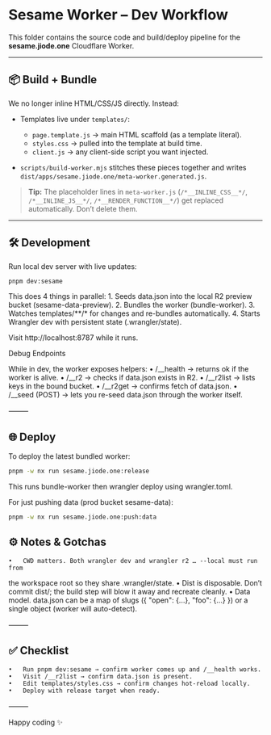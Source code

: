 # Sesame Worker – Dev Workflow

This folder contains the source code and build/deploy pipeline for the
**sesame.jiode.one** Cloudflare Worker.

---

## 📦 Build + Bundle

We no longer inline HTML/CSS/JS directly. Instead:

- Templates live under `templates/`:
  - `page.template.js` → main HTML scaffold (as a template literal).
  - `styles.css` → pulled into the template at build time.
  - `client.js` → any client-side script you want injected.

- `scripts/build-worker.mjs` stitches these pieces together and writes
  `dist/apps/sesame.jiode.one/meta-worker.generated.js`.

> **Tip:** The placeholder lines in `meta-worker.js` (`/*__INLINE_CSS__*/`,
`/*__INLINE_JS__*/`, `/*__RENDER_FUNCTION__*/`) get replaced automatically.
Don’t delete them.

---

## 🛠 Development

Run local dev server with live updates:

```bash
pnpm dev:sesame
```

This does 4 things in parallel:
	1.	Seeds data.json into the local R2 preview bucket (sesame-data-preview).
	2.	Bundles the worker (bundle-worker).
	3.	Watches templates/**/* for changes and re-bundles automatically.
	4.	Starts Wrangler dev with persistent state (.wrangler/state).

Visit http://localhost:8787 while it runs.

Debug Endpoints

While in dev, the worker exposes helpers:
	•	/__health → returns ok if the worker is alive.
	•	/__r2 → checks if data.json exists in R2.
	•	/__r2list → lists keys in the bound bucket.
	•	/__r2get → confirms fetch of data.json.
	•	/__seed (POST) → lets you re-seed data.json through the worker itself.

⸻

## 🌐 Deploy

To deploy the latest bundled worker:

```bash
pnpm -w nx run sesame.jiode.one:release
```

This runs bundle-worker then wrangler deploy using
wrangler.toml.

For just pushing data (prod bucket sesame-data):

```bash
pnpm -w nx run sesame.jiode.one:push:data
```

## ⚙️ Notes & Gotchas
	•	CWD matters. Both wrangler dev and wrangler r2 … --local must run from
the workspace root so they share .wrangler/state.
	•	Dist is disposable. Don’t commit dist/; the build step will blow it away
and recreate cleanly.
	•	Data model. data.json can be a map of slugs ({ "open": {...}, "foo": {...} })
or a single object (worker will auto-detect).

⸻

## ✅ Checklist
	•	Run pnpm dev:sesame → confirm worker comes up and /__health works.
	•	Visit /__r2list → confirm data.json is present.
	•	Edit templates/styles.css → confirm changes hot-reload locally.
	•	Deploy with release target when ready.

⸻

Happy coding ✨
